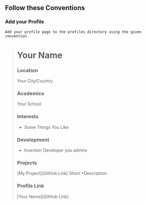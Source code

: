 ## Follow these Conventions

### Add your Profile
    Add your profile page to the profiles directory using the given convention.

> # Your Name
> ### Location
> Your City/Country
> ### Academics
> Your School
>
>### Interests
>
>- Some Things You Like
>
>### Development
>
>- Inventor/ Developer you admire
>
>### Projects
>
>[My Project](GitHub Link) Short >Description
>
>### Profile Link
>
>[Your Name](GitHub Link)